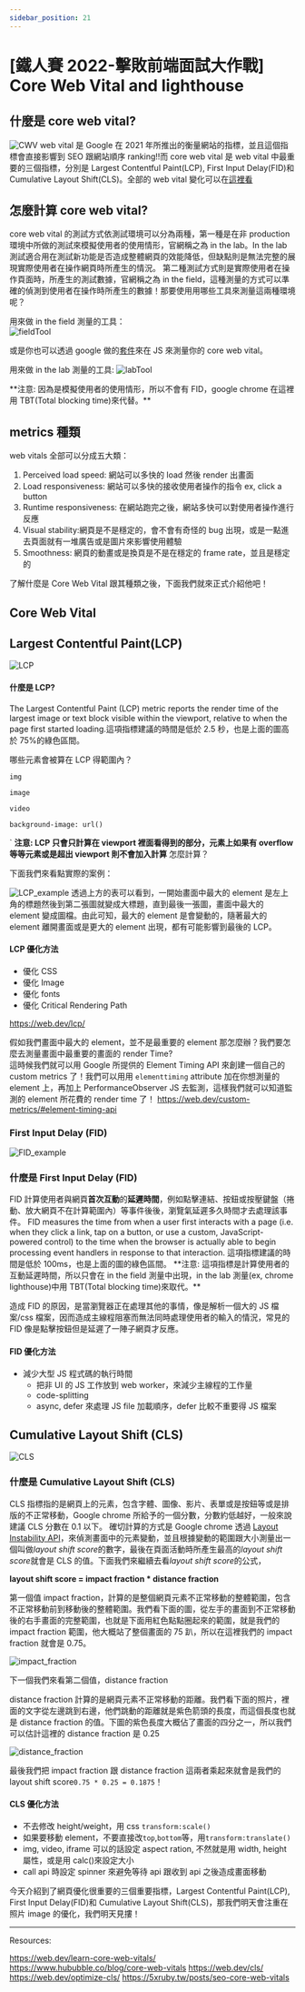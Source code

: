 ```yaml
---
sidebar_position: 21
---
```


# [鐵人賽 2022-擊敗前端面試大作戰] Core Web Vital and lighthouse

## 什麼是 core web vital?

![CWV](./Img/CWV.png)
web vital 是 Google 在 2021 年所推出的衡量網站的指標，並且這個指標會直接影響到 SEO 跟網站順序 ranking!!而 core web vital 是 web vital 中最重要的三個指標，分別是 Largest Contentful Paint(LCP), First Input Delay(FID)和 Cumulative Layout Shift(CLS)。全部的 web vital 變化可以在[這裡看](https://web.dev/metrics/)

## 怎麼計算 core web vital?

core web vital 的測試方式依測試環境可以分為兩種，第一種是在非 production 環境中所做的測試來模擬使用者的使用情形，官網稱之為 in the lab。In the lab 測試適合用在測試新功能是否造成整體網頁的效能降低，但缺點則是無法完整的展現實際使用者在操作網頁時所產生的情況。 第二種測試方式則是實際使用者在操作頁面時，所產生的測試數據，官網稱之為 in the field，這種測量的方式可以準確的偵測到使用者在操作時所產生的數據！那要使用用哪些工具來測量這兩種環境呢？

用來做 in the field 測量的工具：  
![fieldTool](./Img/fieldTool.png)

或是你也可以透過 google 做的[套件](https://github.com/GoogleChrome/web-vitals)來在 JS 來測量你的 core web vital。

用來做 in the lab 測量的工具:
![labTool](./Img/labTool.png)

\*\*注意: 因為是模擬使用者的使用情形，所以不會有 FID，google chrome 在這裡用 TBT(Total blocking time)來代替。\*\*

## metrics 種類

web vitals 全部可以分成五大類：

1. Perceived load speed: 網站可以多快的 load 然後 render 出畫面
2. Load responsiveness: 網站可以多快的接收使用者操作的指令 ex, click a button
3. Runtime responsiveness: 在網站跑完之後，網站多快可以對使用者操作進行反應
4. Visual stability:網頁是不是穩定的，會不會有奇怪的 bug 出現，或是一點進去頁面就有一堆廣告或是圖片來影響使用體驗
5. Smoothness: 網頁的動畫或是換頁是不是在穩定的 frame rate，並且是穩定的

了解什麼是 Core Web Vital 跟其種類之後，下面我們就來正式介紹他吧！

## Core Web Vital

## Largest Contentful Paint(LCP)

![LCP](./Img/LCP.png)

#### 什麼是 LCP?

The Largest Contentful Paint (LCP) metric reports the render time of the largest image or text block visible within the viewport, relative to when the page first started loading.這項指標建議的時間是低於 2.5 秒，也是上面的圖高於 75%的綠色區間。

哪些元素會被算在 LCP 得範圍內？

`img`

`image`

`video`

`background-image: url()`

`
**注意: LCP 只會只計算在 viewport 裡面看得到的部分，元素上如果有 overflow 等等元素或是超出 viewport 則不會加入計算**
怎麼計算？

下面我們來看點實際的案例：

![LCP_example]('./../Img/LCP_example.png)
透過上方的表可以看到，一開始畫面中最大的 element 是左上角的標題然後到第二張圖就變成大標題，直到最後一張圖，畫面中最大的 element 變成圖檔。由此可知，最大的 element 是會變動的，隨著最大的 element 離開畫面或是更大的 element 出現，都有可能影響到最後的 LCP。

#### LCP 優化方法

- 優化 CSS
- 優化 Image
- 優化 fonts
- 優化 Critical Rendering Path

https://web.dev/lcp/

假如我們畫面中最大的 element，並不是最重要的 element 那怎麼辦？我們要怎麼去測量畫面中最重要的畫面的 render Time?  
這時候我們就可以用 Google 所提供的 Element Timing API 來創建一個自己的 custom metrics 了！我們可以用用 `elementtiming` attribute 加在你想測量的 element 上，再加上 PerformanceObserver JS 去監測，這樣我們就可以知道監測的 element 所花費的 render time 了！
https://web.dev/custom-metrics/#element-timing-api

### First Input Delay (FID)

![FID_example]('./../Img/FID.png)

### 什麼是 First Input Delay (FID)

FID 計算使用者與網頁**首次互動**的**延遲時間**，例如點擊連結、按鈕或按壓鍵盤（捲動、放大網頁不在計算範圍內）等事件後後，瀏覽氣延遲多久時間才去處理該事件。
FID measures the time from when a user first interacts with a page (i.e. when they click a link, tap on a button, or use a custom, JavaScript-powered control) to the time when the browser is actually able to begin processing event handlers in response to that interaction.
這項指標建議的時間是低於 100ms，也是上面的圖的綠色區間。
\*\*注意: 這項指標是計算使用者的互動延遲時間，所以只會在 in the field 測量中出現，in the lab 測量(ex, chrome lighthouse)中用 TBT(Total blocking time)來取代。\*\*

造成 FID 的原因，是當瀏覽器正在處理其他的事情，像是解析一個大的 JS 檔案/css 檔案，因而造成主線程阻塞而無法同時處理使用者的輸入的情況，常見的 FID 像是點擊按鈕但是延遲了一陣子網頁才反應。

#### FID 優化方法

- 減少大型 JS 程式碼的執行時間
  - 把非 UI 的 JS 工作放到 web worker，來減少主線程的工作量
  - code-splitting
  - async, defer 來處理 JS file 加載順序，defer 比較不重要得 JS 檔案

## Cumulative Layout Shift (CLS)

![CLS]('./../Img/CLS.png)

### 什麼是 Cumulative Layout Shift (CLS)

CLS 指標指的是網頁上的元素，包含字體、圖像、影片、表單或是按鈕等或是排版的不正常移動，Google chrome 所給予的一個分數，分數約低越好，一般來說建議 CLS 分數在 0.1 以下。
確切計算的方式是 Google chrome 透過 [Layout Instability API](https://github.com/WICG/layout-instability)，來偵測畫面中的元素變動，並且根據變動的範圍跟大小測量出一個叫做*layout shift score*的數字，最後在頁面活動時所產生最高的*layout shift score*就會是 CLS 的值。下面我們來繼續去看*layout shift score*的公式，

**layout shift score = impact fraction \* distance fraction**

第一個值 impact fraction，計算的是整個網頁元素不正常移動的整體範圍，包含不正常移動前到移動後的整體範圍。我們看下面的圖，從左手的畫面到不正常移動後的右手畫面的完整範圍，也就是下面用紅色點點圈起來的範圍，就是我們的 impact fraction 範圍，他大概站了整個畫面的 75 趴，所以在這裡我們的 impact fraction 就會是 0.75。

![impact_fraction](./Img/ImpactFraction.png)

下一個我們來看第二個值，distance fraction

distance fraction 計算的是網頁元素不正常移動的距離。我們看下面的照片，裡面的文字從左邊跳到右邊，他們跳動的距離就是紫色箭頭的長度，而這個長度也就是 distance fraction 的值。下圖的紫色長度大概佔了畫面的四分之一，所以我們可以估計這裡的 distance fraction 是 0.25

![distance_fraction](./Img/distanceFraction.png)

最後我們把 impact fraction 跟 distance fraction 這兩者乘起來就會是我們的 layout shift score`0.75 * 0.25 = 0.1875`！

#### CLS 優化方法

- 不去修改 height/weight，用 css `transform:scale()`
- 如果要移動 element，不要直接改`top`,`bottom`等，用`transform:translate()`
- img, video, iframe 可以的話設定 aspect ration, 不然就是用 width, height 屬性，或是用 calc()來設定大小
- call api 時設定 spinner 來避免等待 api 跟收到 api 之後造成畫面移動

今天介紹到了網頁優化很重要的三個重要指標，Largest Contentful Paint(LCP), First Input Delay(FID)和 Cumulative Layout Shift(CLS)，那我們明天會注重在照片 image 的優化，我們明天見摟！

---

Resources:

https://web.dev/learn-core-web-vitals/
https://www.hububble.co/blog/core-web-vitals
https://web.dev/cls/
https://web.dev/optimize-cls/
https://5xruby.tw/posts/seo-core-web-vitals
